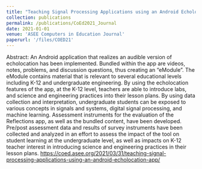 ```yaml
---
title: "Teaching Signal Processing Applications using an Android Echolocation App"
collection: publications
permalink: /publications/CoEd2021_Journal
date: 2021-01-01
venue: 'ASEE Computers in Education Journal'
paperurl: '/files/COED21'
---
```


Abstract: An Android application that realizes an audible version of echolocation has been implemented. Bundled within the app are videos, notes, problems, and discussion questions, thus creating an “eModule”. The eModule contains material that is relevant to several educational levels including K-12 and undergraduate engineering. By using the echolocation features of the app, at the K-12 level, teachers are able to introduce labs, and science and engineering practices into their lesson plans. By using data collection and interpretation, undergraduate students can be exposed to various concepts in signals and systems, digital signal processing, and machine learning. Assessment instruments for the evaluation of the Reflections app, as well as the bundled content, have been developed. Pre/post assessment data and results of survey instruments have been collected and analyzed in an effort to assess the impact of the tool on student learning at the undergraduate level, as well as impacts on K-12 teacher interest in introducing science and engineering practices in their lesson plans.
https://coed.asee.org/2021/03/31/teaching-signal-processing-applications-using-an-android-echolocation-app/
